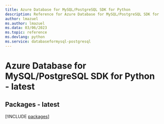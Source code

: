 ```yaml
---
title: Azure Database for MySQL/PostgreSQL SDK for Python
description: Reference for Azure Database for MySQL/PostgreSQL SDK for Python
author: lmazuel
ms.author: lmazuel
ms.data: 03/06/2023
ms.topic: reference
ms.devlang: python
ms.service: databaseformysql-postgresql
---
```

# Azure Database for MySQL/PostgreSQL SDK for Python - latest
## Packages - latest
[!INCLUDE [packages](database-for-mysql-postgresql-index.md)]
